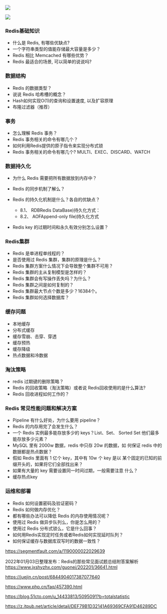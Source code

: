 ![](https://images.xiaozhuanlan.com/uploads/photo/2022/9b9e0dc3-70e3-4b7a-b580-4a77408a859b.png)


![](https://images.xiaozhuanlan.com/uploads/photo/2022/f1d6a4d8-0568-4d20-b743-cd1dc32075e8.png)

### Redis基础知识

- 什么是 Redis, 有哪些优缺点?
- 一个字符串类型的值能存储最大容量是多少？
- Redis 相比 Memcached 有哪些优势？
- Redis 最适合的场景, 可以简单的说说吗?

### 数据结构

- Redis 的数据类型？
- 说说 Redis 哈希槽的概念？
- Hash如何实现O(1)的查询和设置速度, 以及扩容原理
- 布隆过滤器（推荐）

### 事务

- 怎么理解 Redis 事务？
- Redis 事务相关的命令有哪几个？
- 如何利用Redis提供的原子指令来实现分布式锁
- Redis 事务相关的命令有哪几个?​ ​MULTI、EXEC、DISCARD、WATCH

### 数据持久化

- 为什么 Redis 需要把所有数据放到内存中？

- Redis 的同步机制了解么？
- Redis 的持久化机制是什么？各自的优缺点？
	- 8.1、 RDBRedis DataBase)持久化方式：
	- 8.2、 AOFAppend-only file)持久化方式

- Redis key 的过期时间和永久有效分别怎么设置？

### Redis集群

- Redis 是单进程单线程的？
- 是否使用过 Redis 集群，集群的原理是什么？
- Redis 集群方案什么情况下会导致整个集群不可用？
- Redis 集群的主从复制模型是怎样的？
- Redis 集群会有写操作丢失吗？为什么？
- Redis 集群之间是如何复制的？
- Redis 集群最大节点个数是多少？16384个。
- Redis 集群如何选择数据库？

### 缓存问题
 
- 本地缓存
- 分布式缓存
- 缓存雪崩、击穿、穿透
- 缓存预热
- 缓存降级
- 热点数据和冷数据

### 淘汰策略

- redis 过期键的删除策略？
- Redis 的回收策略（淘汰策略）或者说 Redis回收使用的是什么算法?
- Redis 回收进程如何工作的？

### Redis 常见性能问题和解决方案

- Pipeline 有什么好处，为什么要用 pipeline？
- Redis 的内存用完了会发生什么？
- 一个 Redis 实例最多能存放多少的 keys？List、Set、 Sorted Set 他们最多能存放多少元素？
- MySQL 里有 2000w 数据，redis 中只存 20w 的数据，如 何保证 redis 中的数据都是热点数据？
- 假如 Redis 里面有 1 亿个 key，其中有 10w 个 key 是以 某个固定的已知的前缀开头的，如果将它们全部找出来？
- 如果有大量的 key 需要设置同一时间过期，一般需要注意 什么？
- 缓存热点key

### 运维和部署

- Redis 如何设置密码及验证密码？
- Redis 如何做内存优化？
- 都有哪些办法可以降低 Redis 的内存使用情况呢？
- 使用过 Redis 做异步队列么，你是怎么用的？
- 使用过 Redis 分布式锁么，它是什么回事？
- 如何用Redis实现定时任务或者Redis如何实现延时队列？
- 如何保证缓存与数据库双写时的数据一致性？



https://segmentfault.com/a/1190000022029639

2022年01月03日整理发布：Redis的那些常见面试题总结附答案解析
https://www.jxshyzhx.com/guonei/202201/36641.html

https://juejin.cn/post/6844904017387077640




https://www.php.cn/faq/457390.html

https://blog.51cto.com/u_14433813/5095091?b=totalstatistic

https://z.itpub.net/article/detail/DEF79B1D32141A69369CFA91D46289DC